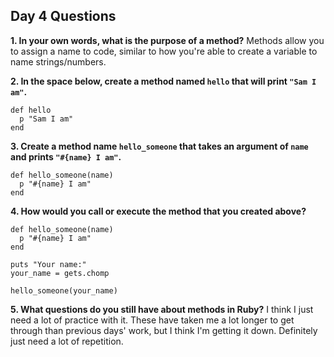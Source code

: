 ## Day 4 Questions

**1. In your own words, what is the purpose of a method?**
Methods allow you to assign a name to code, similar to how you're able to create a variable to name strings/numbers.

**2. In the space below, create a method named `hello` that will print `"Sam I am"`.**
```
def hello
  p "Sam I am"
end
```

**3. Create a method name `hello_someone` that takes an argument of `name` and prints `"#{name} I am"`.**
```
def hello_someone(name)
  p "#{name} I am"
end
```

**4. How would you call or execute the method that you created above?**
```
def hello_someone(name)
  p "#{name} I am"
end

puts "Your name:"
your_name = gets.chomp

hello_someone(your_name)
```

**5. What questions do you still have about methods in Ruby?**
I think I just need a lot of practice with it. These have taken me a lot longer to get through than previous days' work, but I think I'm getting it down. Definitely just need a lot of repetition.
